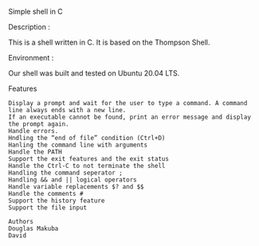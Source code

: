 Simple shell in C

Description :

This is a shell written in C. It is based on the Thompson Shell.

Environment :

Our shell was built and tested on Ubuntu 20.04 LTS.

Features

    Display a prompt and wait for the user to type a command. A command line always ends with a new line.
    If an executable cannot be found, print an error message and display the prompt again.
    Handle errors.
    Hndling the “end of file” condition (Ctrl+D)
    Hanling the command line with arguments
    Handle the PATH
    Support the exit features and the exit status
    Handle the Ctrl-C to not terminate the shell
    Handling the command seperator ;
    Handling && and || logical operators
    Handle variable replacements $? and $$
    Handle the comments #
    Support the history feature
    Support the file input

    Authors
    Douglas Makuba
    David 
 

